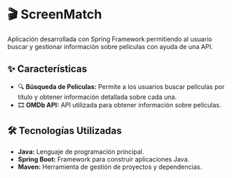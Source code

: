 # 🎬 ScreenMatch

Aplicación desarrollada con Spring Framework permitiendo al usuario buscar y gestionar información sobre películas con ayuda de una API.

## ✨ Características

- 🔍 **Búsqueda de Películas:** Permite a los usuarios buscar películas por título y obtener información detallada sobre cada una.
- 🎞 **OMDb API:** API utilizada para obtener información sobre películas.

## 🛠️ Tecnologías Utilizadas

- **Java:** Lenguaje de programación principal.
- **Spring Boot:** Framework para construir aplicaciones Java.
- **Maven:** Herramienta de gestión de proyectos y dependencias.
